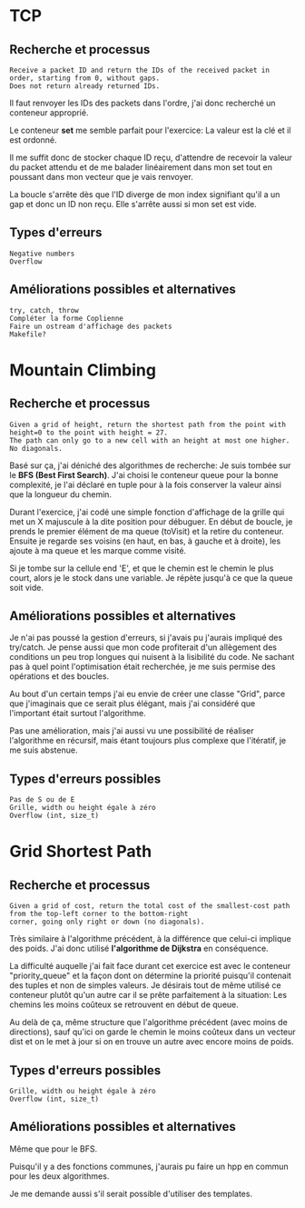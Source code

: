 # TCP
## Recherche et processus
    Receive a packet ID and return the IDs of the received packet in order, starting from 0, without gaps.
    Does not return already returned IDs.

Il faut renvoyer les IDs des packets dans l'ordre, j'ai donc recherché un conteneur approprié.

Le conteneur **set** me semble parfait pour l'exercice: La valeur est la clé et il est ordonné.

Il me suffit donc de stocker chaque ID reçu, d'attendre de recevoir la valeur du packet attendu et de me balader linéairement dans mon set tout en poussant dans mon vecteur que je vais renvoyer.

La boucle s'arrête dès que l'ID diverge de mon index signifiant qu'il a un gap et donc un ID non reçu. Elle s'arrête aussi si mon set est vide.


## Types d'erreurs

    Negative numbers
    Overflow

## Améliorations possibles et alternatives
    try, catch, throw
    Compléter la forme Coplienne
    Faire un ostream d'affichage des packets
    Makefile?

# Mountain Climbing

## Recherche et processus
    Given a grid of height, return the shortest path from the point with height=0 to the point with height = 27.
    The path can only go to a new cell with an height at most one higher. No diagonals.

Basé sur ça, j'ai déniché des algorithmes de recherche: Je suis tombée sur le **BFS (Best First Search)**.
J'ai choisi le conteneur queue pour la bonne complexité, je l'ai déclaré en tuple pour à la fois conserver la valeur ainsi que la longueur du chemin.

Durant l'exercice, j'ai codé une simple fonction d'affichage de la grille qui met un X majuscule à la dite position pour débuguer.
En début de boucle, je prends le premier élément de ma queue (toVisit) et la retire du conteneur. Ensuite je regarde ses voisins (en haut, en bas, à gauche et à droite), les ajoute à ma queue et les marque comme visité.

Si je tombe sur la cellule end 'E', et que le chemin est le chemin le plus court, alors je le stock dans une variable.
Je répète jusqu'à ce que la queue soit vide.

## Améliorations possibles et alternatives
Je n'ai pas poussé la gestion d'erreurs, si j'avais pu j'aurais impliqué des try/catch.
Je pense aussi que mon code profiterait d'un allègement des conditions un peu trop longues qui nuisent à la lisibilité du code.
Ne sachant pas à quel point l'optimisation était recherchée, je me suis permise des opérations et des boucles.

Au bout d'un certain temps j'ai eu envie de créer une classe "Grid", parce que j'imaginais que ce serait plus élégant, mais j'ai considéré que l'important était surtout l'algorithme.

Pas une amélioration, mais j'ai aussi vu une possibilité de réaliser l'algorithme en récursif, mais étant toujours plus complexe que l'itératif, je me suis abstenue.

## Types d'erreurs possibles
    Pas de S ou de E
    Grille, width ou height égale à zéro
    Overflow (int, size_t)

# Grid Shortest Path

## Recherche et processus
    Given a grid of cost, return the total cost of the smallest-cost path from the top-left corner to the bottom-right
    corner, going only right or down (no diagonals).
Très similaire à l'algorithme précédent, à la différence que celui-ci implique des poids. J'ai donc utilisé **l'algorithme de Dijkstra** en conséquence.

La difficulté auquelle j'ai fait face durant cet exercice est avec le conteneur "priority_queue" et la façon dont on détermine la priorité puisqu'il contenait des tuples et non de simples valeurs. Je désirais tout de même utilisé ce conteneur plutôt qu'un autre car il se prête parfaitement à la situation: Les chemins les moins coûteux se retrouvent en début de queue.

Au delà de ça, même structure que l'algorithme précédent (avec moins de directions), sauf qu'ici on garde le chemin le moins coûteux dans un vecteur dist et on le met à jour si on en trouve un autre avec encore moins de poids. 

## Types d'erreurs possibles
    Grille, width ou height égale à zéro
    Overflow (int, size_t)

## Améliorations possibles et alternatives
Même que pour le BFS.

Puisqu'il y a des fonctions communes, j'aurais pu faire un hpp en commun pour les deux algorithmes.

Je me demande aussi s'il serait possible d'utiliser des templates.